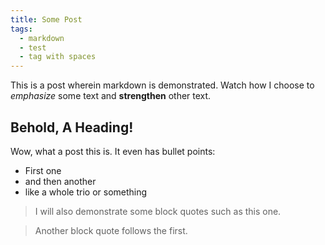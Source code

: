 ```yaml
---
title: Some Post
tags:
  - markdown
  - test
  - tag with spaces
---
```

This is a post wherein markdown is demonstrated. Watch how I
choose to *emphasize* some text and **strengthen** other text.

## Behold, A Heading!

Wow, what a post this is. It even has bullet points:

* First one
* and then another
* like a whole trio or something

> I will also demonstrate some block quotes
> such as this one.

> Another block quote follows the first.
